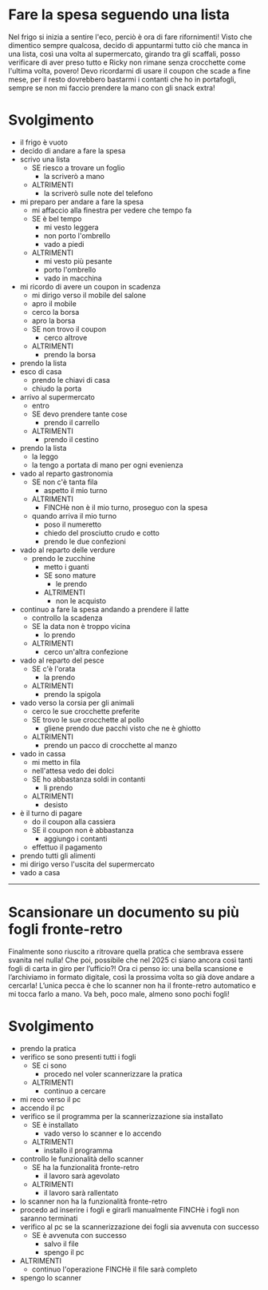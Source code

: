 # Fare la spesa seguendo una lista 

Nel frigo si inizia a sentire l'eco, perciò è ora di fare rifornimenti!
Visto che dimentico sempre qualcosa, decido di appuntarmi tutto ciò che manca in una lista, così una volta al supermercato, girando tra gli scaffali, posso verificare di aver preso tutto e Ricky non rimane senza crocchette come l'ultima volta, povero! Devo ricordarmi di usare il coupon che scade a fine mese, per il resto dovrebbero bastarmi i contanti che ho in portafogli, sempre se non mi faccio prendere la mano con gli snack extra!

# Svolgimento

- il frigo è vuoto
- decido di andare a fare la spesa 
- scrivo una lista 
  - SE riesco a trovare un foglio 
     - la scriverò a mano
  - ALTRIMENTI 
     - la scriverò sulle note del telefono
- mi preparo per andare a fare la spesa 
  - mi affaccio alla finestra per vedere che tempo fa
   - SE è bel tempo
      - mi vesto leggera
      - non porto l'ombrello
      - vado a piedi
    - ALTRIMENTI 
      - mi vesto più pesante
      - porto l'ombrello
      - vado in macchina
- mi ricordo di avere un coupon in scadenza
  - mi dirigo verso il mobile del salone
  - apro il mobile
  - cerco la borsa 
  - apro la borsa
  - SE non trovo il coupon
    - cerco altrove 
  - ALTRIMENTI
    - prendo la borsa
- prendo la lista
- esco di casa
  - prendo le chiavi di casa
  -  chiudo la porta 
- arrivo al supermercato 
  - entro 
  - SE devo prendere tante cose 
    - prendo il carrello 
  - ALTRIMENTI
    - prendo il cestino 
- prendo la lista 
  - la leggo
  - la tengo a portata di mano per ogni evenienza 
- vado al reparto gastronomia 
  - SE non c'è tanta fila 
    - aspetto il mio turno 
  - ALTRIMENTI 
    - FINCHè non è il mio turno, proseguo con la spesa 
  - quando arriva il mio turno 
    - poso il numeretto
    - chiedo del prosciutto crudo e cotto 
    - prendo le due confezioni 
- vado al reparto delle verdure 
  - prendo le zucchine 
    - metto i guanti
    - SE sono mature
      - le prendo 
    - ALTRIMENTI 
      - non le acquisto
- continuo a fare la spesa andando a prendere il latte
  - controllo la scadenza 
  - SE la data non è troppo vicina
    - lo prendo 
  - ALTRIMENTI 
    - cerco un'altra confezione 
- vado al reparto del pesce 
  - SE c'è l'orata 
      - la prendo 
  - ALTRIMENTI 
      - prendo la spigola 
- vado verso la corsia per gli animali   
  - cerco le sue crocchette preferite 
  - SE trovo le sue crocchette al pollo 
    - gliene prendo due pacchi visto che ne è ghiotto 
  - ALTRIMENTI 
    - prendo un pacco di crocchette al manzo
- vado in cassa 
  - mi metto in fila
  - nell'attesa vedo dei dolci 
  - SE ho abbastanza soldi in contanti 
    - li prendo 
  - ALTRIMENTI 
    - desisto
- è il turno di pagare
  - do il coupon alla cassiera 
  - SE il coupon non è abbastanza 
    - aggiungo i contanti 
  - effettuo il pagamento 
- prendo tutti gli alimenti 
- mi dirigo verso l'uscita del supermercato 
- vado a casa 
  
---

# Scansionare un documento su più fogli fronte-retro

Finalmente sono riuscito a ritrovare quella pratica che sembrava essere svanita nel nulla! Che poi, possibile che nel 2025 ci siano ancora così tanti fogli di carta in giro per l’ufficio?! Ora ci penso io: una bella scansione e l’archiviamo in formato digitale, così la prossima volta so già dove andare a cercarla! L’unica pecca è che lo scanner non ha il fronte-retro automatico e mi tocca farlo a mano. Va beh, poco male, almeno sono pochi fogli!

# Svolgimento 

- prendo la pratica 
- verifico se sono presenti tutti i fogli
  - SE ci sono 
    - procedo nel voler scannerizzare la pratica 
  - ALTRIMENTI 
    - continuo a cercare 
- mi reco verso il pc  
- accendo il pc
- verifico se il programma per la scannerizzazione sia installato 
  - SE è installato 
    - vado verso lo scanner e lo accendo  
  - ALTRIMENTI 
    - installo il programma 
- controllo le funzionalità dello scanner 
  - SE ha la funzionalità fronte-retro 
     - il lavoro sarà agevolato 
  - ALTRIMENTI 
    - il lavoro sarà rallentato 
- lo scanner non ha la funzionalità fronte-retro 
- procedo ad inserire i fogli e girarli manualmente FINCHè i fogli non saranno terminati 
- verifico al pc se la scannerizzazione dei fogli sia avvenuta con successo
  - SE è avvenuta con successo 
    - salvo il file 
    - spengo il pc 
 - ALTRIMENTI 
    - continuo l'operazione FINCHè il file sarà completo 
- spengo lo scanner 





